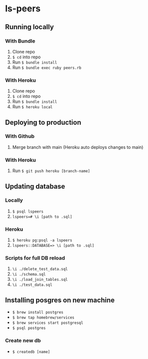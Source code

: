 # ls-peers

## Running locally
### With Bundle
1) Clone repo
2) `$ cd` into repo
3) Run `$ bundle install`
4) Run `$ bundle exec ruby peers.rb`

### With Heroku
1) Clone repo
2) `$ cd` into repo
3) Run `$ bundle install`
3) Run `$ heroku local`

## Deploying to production
### With Github
1) Merge branch with main (Heroku auto deploys changes to main)

### With Heroku
1) Run `$ git push heroku [branch-name]`

## Updating database
### Locally
1) `$ psql lspeers`
2) `lspeers=# \i [path to .sql]`

### Heroku
1) `$ heroku pg:psql -a lspeers`
2) `lspeers::DATABASE=> \i [path to .sql]`

### Scripts for full DB reload
1) `\i ./delete_test_data.sql`
2) `\i ./schema.sql`
3) `\i ./load_join_tables.sql`
4) `\i ./test_data.sql`

## Installing posgres on new machine
* `$ brew install postgres`
* `$ brew tap homebrew/services`
* `$ brew services start postgresql` 
* `$ psql postgres`

### Create new db
* `$ createdb [name]`

